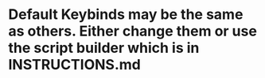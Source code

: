 # Default Keybinds may be the same as others. Either change them or use the script builder which is in INSTRUCTIONS.md
